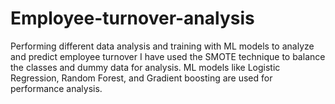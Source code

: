 # Employee-turnover-analysis
Performing different data analysis and training with ML models to analyze and predict employee turnover 
I have used the SMOTE technique to balance the classes and dummy data for analysis.
ML models like Logistic Regression, Random Forest, and Gradient boosting are used for performance analysis.
